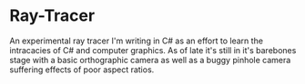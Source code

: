 # Ray-Tracer
An experimental ray tracer I'm writing in C# as an effort to learn the intracacies of C# and computer graphics. As of late it's still in it's barebones stage with a basic orthographic camera as well as a buggy pinhole camera suffering effects of poor aspect ratios.
